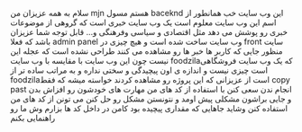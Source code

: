 سلام به همه عزیزان من mjn هستم مسول baceknd این وب سایت 
خب همانطور از اسم این وب سایت معلوم است یک وب سایت خبری است  که گروهی از موضوعات خبری رو پوشش می دهد  مثل اقتصادی و سیاسی وفرهنگی و...
قابل توجه شما عزیزان باشد که فعلا admin panel وب سایت ساخت شده است و هیچ چیزی در front سایت منظور جایی که کاربر ها خبر ها رو مشاهده می کنند طراحی نشده است
که عجله این نیست چون این وب سایت با مقایسه با وب سایت foodzilaکه یک وب سایت فروشگاهی است چیزی نیست و اندازه ی اون پیچیدگی و سختی  نداره و به مراتب ساده تر از foodzilaاست 
از عزیزانی که این پروژه رو مشاهده کردند خواسته میشه که فقط  copy past انجام ندن سعی  کنن با استفاده از کد های من مهارت های خودشون رو افزاش بدن و جایی براشون مشکلی پیش اومد و نتونستن مشکل رو حل کنن 
می تونن از کد های من استفاده کنن
وشاید جاهایی که مقداری  پیچیده بود  کامن در داخل کد ها بزارم وش ما رو راهنمایی بکنم
